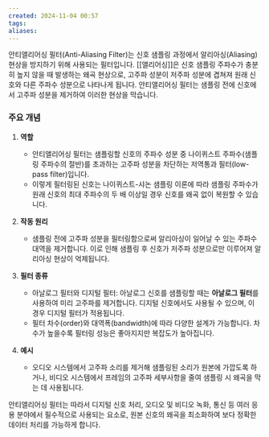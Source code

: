 ```yaml
---
created: 2024-11-04 00:57
tags: 
aliases:
---
```

안티앨리어싱 필터(Anti-Aliasing Filter)는 신호 샘플링 과정에서 알리아싱(Aliasing) 현상을 방지하기 위해 사용되는 필터입니다. [[앨리어싱]]은 신호 샘플링 주파수가 충분히 높지 않을 때 발생하는 왜곡 현상으로, 고주파 성분이 저주파 성분에 겹쳐져 원래 신호와 다른 주파수 성분으로 나타나게 됩니다. 안티앨리어싱 필터는 샘플링 전에 신호에서 고주파 성분을 제거하여 이러한 현상을 막습니다.

### 주요 개념
1. **역할**
   - 안티앨리어싱 필터는 샘플링할 신호의 주파수 성분 중 나이퀴스트 주파수(샘플링 주파수의 절반)를 초과하는 고주파 성분을 차단하는 저역통과 필터(low-pass filter)입니다.
   - 이렇게 필터링된 신호는 나이퀴스트-샤논 샘플링 이론에 따라 샘플링 주파수가 원래 신호의 최대 주파수의 두 배 이상일 경우 신호를 왜곡 없이 복원할 수 있습니다.

2. **작동 원리**
   - 샘플링 전에 고주파 성분을 필터링함으로써 알리아싱이 일어날 수 있는 주파수 대역을 제거합니다. 이로 인해 샘플링 후 신호가 저주파 성분으로만 이루어져 알리아싱 현상이 억제됩니다.

3. **필터 종류**
   - 아날로그 필터와 디지털 필터: 아날로그 신호를 샘플링할 때는 **아날로그 필터**를 사용하여 미리 고주파를 제거합니다. 디지털 신호에서도 사용될 수 있으며, 이 경우 디지털 필터가 적용됩니다.
   - 필터 차수(order)와 대역폭(bandwidth)에 따라 다양한 설계가 가능합니다. 차수가 높을수록 필터링 성능은 좋아지지만 복잡도가 높아집니다.

4. **예시**
   - 오디오 시스템에서 고주파 소리를 제거해 샘플링된 소리가 원본에 가깝도록 하거나, 비디오 시스템에서 프레임의 고주파 세부사항을 줄여 샘플링 시 왜곡을 막는 데 사용됩니다.

안티앨리어싱 필터는 따라서 디지털 신호 처리, 오디오 및 비디오 녹화, 통신 등 여러 응용 분야에서 필수적으로 사용되는 요소로, 원본 신호의 왜곡을 최소화하여 보다 정확한 데이터 처리를 가능하게 합니다.